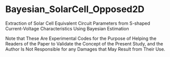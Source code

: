 # Bayesian_SolarCell_Opposed2D
Extraction of Solar Cell Equivalent Circuit Parameters from S-shaped Current-Voltage Characteristics Using Bayesian Estimation

Note that These Are Experimental Codes for the Purpose of Helping the Readers of the Paper to Validate the Concept of the Present Study, and the Author Is Not Responsible for any Damages that May Result from Their Use.
